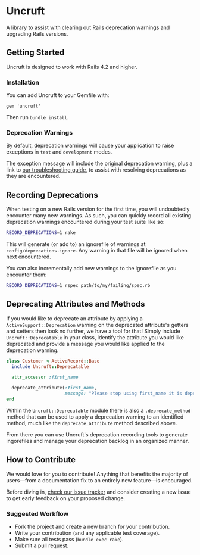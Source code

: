 Uncruft
========

A library to assist with clearing out Rails deprecation warnings and upgrading Rails versions.

## Getting Started

Uncruft is designed to work with Rails 4.2 and higher.

### Installation

You can add Uncruft to your Gemfile with:

```
gem 'uncruft'
```

Then run `bundle install`.

### Deprecation Warnings

By default, deprecation warnings will cause your application to raise exceptions in `test` and `development` modes.

The exception message will include the original deprecation warning, plus a link to [our troubleshooting guide](https://github.com/Betterment/uncruft/blob/master/GUIDE.md), to assist with resolving deprecations as they are encountered.

## Recording Deprecations

When testing on a new Rails version for the first time, you will undoubtedly encounter many new warnings. As such, you can quickly record all existing deprecation warnings encountered during your test suite like so:

```bash
RECORD_DEPRECATIONS=1 rake
```

This will generate (or add to) an ignorefile of warnings at `config/deprecations.ignore`. Any warning in that file will be ignored when next encountered.

You can also incrementally add new warnings to the ignorefile as you encounter them:

```bash
RECORD_DEPRECATIONS=1 rspec path/to/my/failing/spec.rb
```

## Deprecating Attributes and Methods

If you would like to deprecate an attribute by applying a `ActiveSupport::Deprecation` warning on the deprecated attribute's getters and setters then look no further, we have a tool for that! Simply include `Uncruft::Deprecatable` in your class, identify the attribute you would like deprecated and provide a message you would like applied to the deprecation warning.

```ruby
class Customer < ActiveRecord::Base
  include Uncruft::Deprecatable

  attr_accessor :first_name

  deprecate_attribute(:first_name,
                      message: "Please stop using first_name it is deprecated, please use legal_first_name instead!")
end
```

Within the `Uncruft::Deprecatable` module there is also a `.deprecate_method` method that can be used to apply a deprecation warning to an identified method, much like the `deprecate_attribute` method described above.

From there you can use Uncruft's deprecation recording tools to generate ingorefiles and manage your deprecation backlog in an organized manner.

## How to Contribute

We would love for you to contribute! Anything that benefits the majority of users—from a documentation fix to an entirely new feature—is encouraged.

Before diving in, [check our issue tracker](//github.com/Betterment/uncruft/issues) and consider creating a new issue to get early feedback on your proposed change.

### Suggested Workflow

* Fork the project and create a new branch for your contribution.
* Write your contribution (and any applicable test coverage).
* Make sure all tests pass (`bundle exec rake`).
* Submit a pull request.
